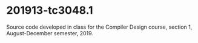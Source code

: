 # 201913-tc3048.1
Source code developed in class for the Compiler Design course, section 1, August-December semester, 2019. 
